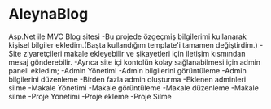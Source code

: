 # AleynaBlog
Asp.Net ile MVC Blog sitesi
-Bu projede özgeçmiş bilgilerimi kullanarak kişisel bilgiler ekledim.(Başta kullandığım template'i tamamen değiştirdim.)
-Site ziyaretçileri makale ekleyebilir ve şikayetleri için iletişim kısmından mesaj gönderebilir.
-Ayrıca site içi kontolün kolay sağlanabilmesi için admin paneli ekledim;
    -Admin Yönetimi
         -Admin bilgilerini görüntüleme
         -Admin bilgilerini düzenleme
         -Birden fazla admin oluşturma
         -Eklenen adminleri silme
    -Makale Yönetimi
        -Makale görüntüleme
        -Makale düzenleme
        -Makale silme
    -Proje Yönetimi
        -Proje ekleme
        -Proje Silme
